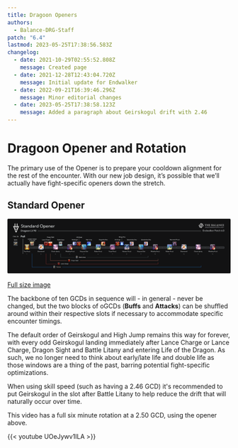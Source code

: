 ```yaml
---
title: Dragoon Openers
authors:
  - Balance-DRG-Staff
patch: "6.4"
lastmod: 2023-05-25T17:38:56.583Z
changelog:
  - date: 2021-10-29T02:55:52.808Z
    message: Created page
  - date: 2021-12-28T12:43:04.720Z
    message: Initial update for Endwalker
  - date: 2022-09-21T16:39:46.296Z
    message: Minor editorial changes
  - date: 2023-05-25T17:38:58.123Z
    message: Added a paragraph about Geirskogul drift with 2.46
---
```

# Dragoon Opener and Rotation

The primary use of the Opener is to prepare your cooldown alignment for the rest of the encounter. With our new job design, it’s possible that we’ll actually have fight-specific openers down the stretch.

## Standard Opener

![EW Opener](/img/jobs/drg/drg_ew_opener.png "EW Opener")

[Full size image](https://github.com/The-Balance-FFXIV/balance-static/blob/main/static/img/jobs/drg/drg_ew_opener.png?raw=true)

The backbone of ten GCDs in sequence will - in general - never be changed, but the two blocks of oGCDs (**Buffs** and **Attacks**) can be shuffled around within their respective slots if necessary to accommodate specific encounter timings.

The default order of Geirskogul and High Jump remains this way for forever, with every odd Geirskogul landing immediately after Lance Charge or Lance Charge, Dragon Sight and Battle Litany and entering Life of the Dragon. As such, we no longer need to think about early/late life and double life as those windows are a thing of the past, barring potential fight-specific optimizations.

When using skill speed (such as having a 2.46 GCD) it's recommended to put Geirskogul in the slot after Battle Litany to help reduce the drift that will naturally occur over time.

This video has a full six minute rotation at a 2.50 GCD, using the opener above.

{{< youtube UOeJywv1ILA >}}